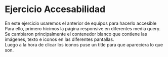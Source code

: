 <h1>Ejercicio Accesabilidad</h1>
<p>En este ejercicio usaremos el anterior de equipos para hacerlo accesible<br>
Para ello, primero hicimos la página responsive en diferentes media query.<br>
Se cambiaron principalmente el contenedor blanco que contiene las imágenes, texto e iconos en las diferentes pantallas.<br>
Luego a la hora de clicar los iconos puse un title para que apareciera lo que son.</p>
